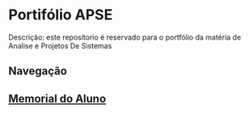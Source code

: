 # Portifólio APSE
 Descrição: este reposítorio é reservado para o portfólio da matéria de Analise e Projetos De Sistemas 

## Navegação

## [<ins>Memorial do Aluno</ins>]($root$/../Memorial%20do%20Aluno/Memorial.md)
